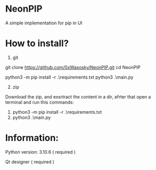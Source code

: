 # NeonPIP
A simple implementation for pip in UI


# How to install?

1) git

  git clone https://github.com/0xWasosky/NeonPIP.git
  cd NeonPIP

  python3 -m pip install -r .\requirements.txt
  python3 .\main.py

2) zip

Download the zip, and exsrtract the content in a dir, afrter that open a terminal and run this commands:

  1. python3 -m pip install -r .\requirements.txt
  2. python3 .\main.py


# Information:

Python version: 3.10.6 ( required ) 

Qt designer ( required ) 
